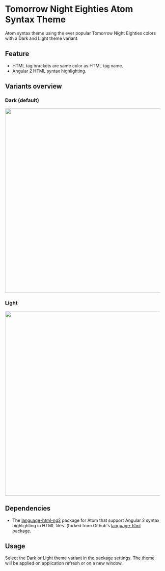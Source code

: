 # Tomorrow Night Eighties Atom Syntax Theme

Atom syntax theme using the ever popular Tomorrow Night Eighties colors with a Dark and Light theme variant.

## Feature
- HTML tag brackets are same color as HTML tag name.
- Angular 2 HTML syntax highlighting.

## Variants overview

### Dark (default)
<img src="https://raw.githubusercontent.com/dracine-hub/tomorrow-night-eighties-variant-syntax/master/tomorrow-eigthies-dark.png" width="600">

### Light
<img src="https://raw.githubusercontent.com/dracine-hub/tomorrow-night-eighties-variant-syntax/master/tomorrow-eighties-light.png" width="600">

## Dependencies

- The [language-html-ng2](https://github.com/dracine-hub/language-html-ng2) package for Atom that support Angular 2 syntax highlighting in HTML files. (forked from Github's [language-html](https://github.com/atom/language-html) package.

## Usage

Select the Dark or Light theme variant in the package settings. The theme will be applied on application refresh or on a new window.
